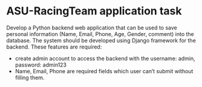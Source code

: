 # ASU-RacingTeam application task

Develop a Python backend web application that can be used to save personal information (Name, Email, Phone, Age, Gender, comment) into the database.
The system should be developed using Django framework for the backend.
These features are required:
- create admin account to access the backend with the username: admin, password: admin123
- Name, Email, Phone are required fields which user can’t submit without filling them.
